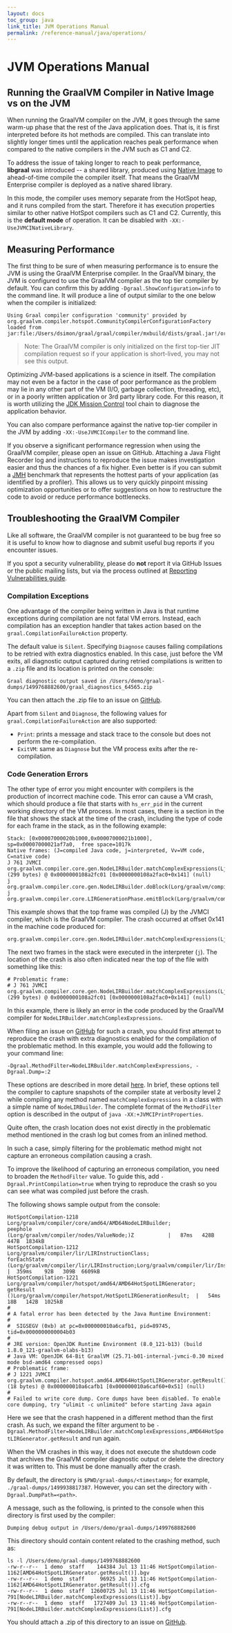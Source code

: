 ```yaml
---
layout: docs
toc_group: java
link_title: JVM Operations Manual
permalink: /reference-manual/java/operations/
---
```


# JVM Operations Manual

## Running the GraalVM Compiler in Native Image vs on the JVM

When running the GraalVM compiler on the JVM, it goes through the same warm-up phase that the rest of the Java application does.
That is, it is first interpreted before its hot methods are compiled.
This can translate into slightly longer times until the application reaches peak performance when compared to the native compilers in the JVM such as C1 and C2.

To address the issue of taking longer to reach to peak performance, **libgraal** was introduced -- a shared library, produced using [Native Image](../native-image/README.md) to ahead-of-time compile the compiler itself.
That means the GraalVM Enterprise compiler is deployed as a native shared library.

In this mode, the compiler uses memory separate from the HotSpot heap, and it runs compiled from the start.
Therefore it has execution properties similar to other native HotSpot compilers such as C1 and C2.
Currently, this is the **default mode** of operation.
It can be disabled with `-XX:-UseJVMCINativeLibrary`.

## Measuring Performance

The first thing to be sure of when measuring performance is to ensure the JVM is using the GraalVM Enterprise compiler.
In the GraalVM binary, the JVM is configured to use the GraalVM compiler as the top tier compiler by default.
You can confirm this by adding `-Dgraal.ShowConfiguration=info` to the command line.
It will produce a line of output similar to the one below when the compiler is initialized:

```shell
Using Graal compiler configuration 'community' provided by org.graalvm.compiler.hotspot.CommunityCompilerConfigurationFactory loaded from jar:file:/Users/dsimon/graal/graal/compiler/mxbuild/dists/graal.jar!/org/graalvm/compiler/hotspot/CommunityCompilerConfigurationFactory.class
```

> Note: The GraalVM compiler is only initialized on the first top-tier JIT compilation request so if your application is short-lived, you may not see this output.

Optimizing JVM-based applications is a science in itself.
The compilation may not even be a factor in the case of poor performance as the problem may lie in any other part of the VM (I/O, garbage collection, threading, etc), or in
a poorly written application or 3rd party library code. For this reason, it is  worth utilizing the [JDK Mission Control](https://www.oracle.com/java/technologies/jdk-mission-control.html) tool chain to diagnose the application behavior.

You can also compare performance against the native top-tier compiler in the JVM by adding `-XX:-UseJVMCICompiler` to the command line.

If you observe a significant performance regression when using the GraalVM compiler, please open an issue on GitHub.
Attaching a Java Flight Recorder log and instructions to reproduce the issue makes investigation easier and thus the chances of a fix higher.
Even better is if you can submit a [JMH](http://openjdk.java.net/projects/code-tools/jmh/) benchmark that represents the hottest parts of your application (as identified by a profiler).
This allows us to very quickly pinpoint missing optimization opportunities or to offer suggestions on how to restructure the code to avoid or reduce performance bottlenecks.

## Troubleshooting the GraalVM Compiler

Like all software, the GraalVM compiler is not guaranteed to be bug free so it is useful to know how to diagnose and submit useful bug reports if you encounter issues.

If you spot a security vulnerability, please do **not** report it via GitHub Issues or the public mailing lists, but via the process outlined at [Reporting Vulnerabilities guide](https://www.oracle.com/corporate/security-practices/assurance/vulnerability/reporting.html).

### Compilation Exceptions

One advantage of the compiler being written in Java is that runtime exceptions during compilation are not fatal VM errors.
Instead, each compilation has an exception handler that takes action based on the `graal.CompilationFailureAction` property.

The default value is `Silent`. Specifying `Diagnose` causes failing compilations to be retried with extra diagnostics enabled.
In this case, just before the VM exits, all diagnostic output captured during retried compilations is written to a `.zip` file and its location is printed on the console:
```shell
Graal diagnostic output saved in /Users/demo/graal-dumps/1499768882600/graal_diagnostics_64565.zip
```

You can then attach the .zip file to an issue on [GitHub](https://github.com/oracle/graal/issues).

Apart from `Silent` and `Diagnose`, the following values for `graal.CompilationFailureAction`
are also supported:
* `Print`: prints a message and stack trace to the console but does not perform the re-compilation.
* `ExitVM`: same as `Diagnose` but the VM process exits after the re-compilation.

### Code Generation Errors

The other type of error you might encounter with compilers is the production of incorrect machine code.
This error can cause a VM crash, which should produce a file that starts with `hs_err_pid` in the current working directory of the VM process.
In most cases, there is a section in the file that shows the stack at the time of the crash, including the type of code for each frame in the stack, as in the following example:

```shell
Stack: [0x00007000020b1000,0x00007000021b1000],  sp=0x00007000021af7a0,  free space=1017k
Native frames: (J=compiled Java code, j=interpreted, Vv=VM code, C=native code)
J 761 JVMCI org.graalvm.compiler.core.gen.NodeLIRBuilder.matchComplexExpressions(Ljava/util/List;)V (299 bytes) @ 0x0000000108a2fc01 [0x0000000108a2fac0+0x141] (null)
j  org.graalvm.compiler.core.gen.NodeLIRBuilder.doBlock(Lorg/graalvm/compiler/nodes/cfg/Block;Lorg/graalvm/compiler/nodes/StructuredGraph;Lorg/graalvm/compiler/core/common/cfg/BlockMap;)V+211
j  org.graalvm.compiler.core.LIRGenerationPhase.emitBlock(Lorg/graalvm/compiler/nodes/spi/NodeLIRBuilderTool;Lorg/graalvm/compiler/lir/gen/LIRGenerationResult;Lorg/graalvm/compiler/nodes/cfg/Block;Lorg/graalvm/compiler/nodes/StructuredGraph;Lorg/graalvm/compiler/core/common/cfg/BlockMap;)V+65
```

This example shows that the top frame was compiled (J) by the JVMCI compiler, which is the GraalVM compiler.
The crash occurred at offset 0x141 in the machine code produced for:
```shell
org.graalvm.compiler.core.gen.NodeLIRBuilder.matchComplexExpressions(Ljava/util/List;)V
```

The next two frames in the stack were executed in the interpreter (`j`).
The location of the crash is also often indicated near the top of the file with something like this:
```shell
# Problematic frame:
# J 761 JVMCI org.graalvm.compiler.core.gen.NodeLIRBuilder.matchComplexExpressions(Ljava/util/List;)V (299 bytes) @ 0x0000000108a2fc01 [0x0000000108a2fac0+0x141] (null)
```

In this example, there is likely an error in the code produced by the GraalVM compiler for `NodeLIRBuilder.matchComplexExpressions`.

When filing an issue on [GitHub](https://github.com/oracle/graal/issues) for such a crash, you should first attempt to reproduce the crash with extra diagnostics enabled for the compilation of the problematic method.
In this example, you would add the following to your command line:
```shell
-Dgraal.MethodFilter=NodeLIRBuilder.matchComplexExpressions, -Dgraal.Dump=:2
```

These options are described in more detail [here](https://github.com/oracle/graal/blob/master/compiler/docs/Debugging.md).
In brief, these options tell the compiler to capture snapshots of the compiler state at verbosity level 2 while compiling any method named `matchComplexExpressions` in a class with a simple name of `NodeLIRBuilder`.
The complete format of the `MethodFilter` option is described in the output of `java -XX:+JVMCIPrintProperties`.

Quite often, the crash location does not exist directly in the problematic method mentioned in the crash log but comes from an inlined method.

In such a case, simply filtering for the problematic method might not capture an erroneous compilation causing a crash.

To improve the likelihood of capturing an erroneous compilation, you need to broaden the `MethodFilter` value.
To guide this, add `-Dgraal.PrintCompilation=true` when trying to reproduce the crash so you can see what was compiled just before the crash.

The following shows sample output from the console:
```shell
HotSpotCompilation-1218        Lorg/graalvm/compiler/core/amd64/AMD64NodeLIRBuilder;                  peephole                                      (Lorg/graalvm/compiler/nodes/ValueNode;)Z           |   87ms   428B   447B  1834kB
HotSpotCompilation-1212        Lorg/graalvm/compiler/lir/LIRInstructionClass;                         forEachState                                  (Lorg/graalvm/compiler/lir/LIRInstruction;Lorg/graalvm/compiler/lir/InstructionValueProcedure;)V  |  359ms    92B   309B  6609kB
HotSpotCompilation-1221        Lorg/graalvm/compiler/hotspot/amd64/AMD64HotSpotLIRGenerator;          getResult                                     ()Lorg/graalvm/compiler/hotspot/HotSpotLIRGenerationResult;  |   54ms    18B   142B  1025kB
#
# A fatal error has been detected by the Java Runtime Environment:
#
#  SIGSEGV (0xb) at pc=0x000000010a6cafb1, pid=89745, tid=0x0000000000004b03
#
# JRE version: OpenJDK Runtime Environment (8.0_121-b13) (build 1.8.0_121-graalvm-olabs-b13)
# Java VM: OpenJDK 64-Bit GraalVM (25.71-b01-internal-jvmci-0.30 mixed mode bsd-amd64 compressed oops)
# Problematic frame:
# J 1221 JVMCI org.graalvm.compiler.hotspot.amd64.AMD64HotSpotLIRGenerator.getResult()Lorg/graalvm/compiler/hotspot/HotSpotLIRGenerationResult; (18 bytes) @ 0x000000010a6cafb1 [0x000000010a6caf60+0x51] (null)
#
# Failed to write core dump. Core dumps have been disabled. To enable core dumping, try "ulimit -c unlimited" before starting Java again
```
Here we see that the crash happened in a different method than the first crash.
As such, we expand the filter argument to be `-Dgraal.MethodFilter=NodeLIRBuilder.matchComplexExpressions,AMD64HotSpotLIRGenerator.getResult` and run again.

When the VM crashes in this way, it does not execute the shutdown code that archives the GraalVM compiler diagnostic output or delete the directory it was written to.
This must be done manually after the crash.

By default, the directory is `$PWD/graal-dumps/<timestamp>`; for example, `./graal-dumps/1499938817387`.
However, you can set the directory with `-Dgraal.DumpPath=<path>`.

A message, such as the following, is printed to the console when this directory is first used by the compiler:
```shell
Dumping debug output in /Users/demo/graal-dumps/1499768882600
```

This directory should contain content related to the crashing method, such as:
```shell
ls -l /Users/demo/graal-dumps/1499768882600
-rw-r--r--  1 demo  staff    144384 Jul 13 11:46 HotSpotCompilation-1162[AMD64HotSpotLIRGenerator.getResult()].bgv
-rw-r--r--  1 demo  staff     96925 Jul 13 11:46 HotSpotCompilation-1162[AMD64HotSpotLIRGenerator.getResult()].cfg
-rw-r--r--  1 demo  staff  12600725 Jul 13 11:46 HotSpotCompilation-791[NodeLIRBuilder.matchComplexExpressions(List)].bgv
-rw-r--r--  1 demo  staff   1727409 Jul 13 11:46 HotSpotCompilation-791[NodeLIRBuilder.matchComplexExpressions(List)].cfg
```
You should attach a .zip of this directory to an issue on [GitHub](https://github.com/oracle/graal/issues).
